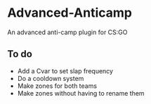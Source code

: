 # Advanced-Anticamp
An advanced anti-camp plugin for CS:GO

## To do ##
- Add a Cvar to set slap frequency
- Do a cooldown system
- Make zones for both teams
- Make zones without having to rename them
